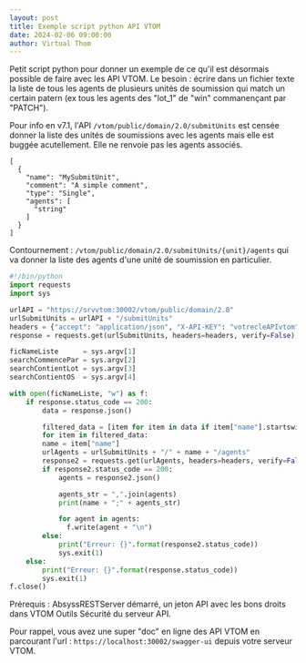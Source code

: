 ```yaml
---
layout: post
title: Exemple script python API VTOM
date: 2024-02-06 09:00:00
author: Virtual Thom
---
```

Petit script python pour donner un exemple de ce qu'il est désormais possible de faire avec les API VTOM. 
Le besoin : écrire dans un fichier texte la liste de tous les agents de plusieurs unités de soumission qui match un certain patern (ex tous les agents des "lot_1" de "win" commanençant par "PATCH"). 
<!--more-->
 
Pour info en v7.1, l'API `/vtom/public/domain/2.0/submitUnits` est censée donner la liste des unités de soumissions avec les agents mais elle est buggée acutellement. Elle ne renvoie pas les agents associés.  
```
[
  {
    "name": "MySubmitUnit",
    "comment": "A simple comment",
    "type": "Single",
    "agents": [
      "string"
    ]
  }
]
```

Contournement : `/vtom/public/domain/2.0/submitUnits/{unit}/agents` qui va donner la liste des agents d'une unité de soumission en particulier. 

```python
#!/bin/python
import requests
import sys

urlAPI = "https://srvvtom:30002/vtom/public/domain/2.0"
urlSubmitUnits = urlAPI + "/submitUnits"
headers = {"accept": "application/json", "X-API-KEY": "votrecleAPIvtom"}
response = requests.get(urlSubmitUnits, headers=headers, verify=False)

ficNameListe      = sys.argv[1]
searchCommencePar = sys.argv[2]
searchContientLot = sys.argv[3]
searchContientOS  = sys.argv[4]

with open(ficNameListe, "w") as f:
	if response.status_code == 200:
	    data = response.json()

	    filtered_data = [item for item in data if item["name"].startswith(searchCommencePar) and searchContientLot in item["name"] and searchContientOS in item["name"] ]
	    for item in filtered_data:
		name = item["name"]
		urlAgents = urlSubmitUnits + "/" + name + "/agents"
		response2 = requests.get(urlAgents, headers=headers, verify=False)
		if response2.status_code == 200:
		    agents = response2.json()

		    agents_str = ",".join(agents)
		    print(name + ";" + agents_str)

		    for agent in agents:
		      f.write(agent + "\n")
		else:
		    print("Erreur: {}".format(response2.status_code))
		    sys.exit(1)
	else:
	    print("Erreur: {}".format(response.status_code))
	    sys.exit(1)
f.close()
```

Prérequis : AbsyssRESTServer démarré, un jeton API avec les bons droits dans VTOM Outils Sécurité du serveur API.

Pour rappel, vous avez une super "doc" en ligne des API VTOM en parcourant l'url : `https://localhost:30002/swagger-ui` depuis votre serveur VTOM.
